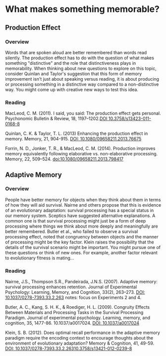 # What makes something memorable?

## Production Effect

### Overview

Words that are spoken aloud are better remembered than words read silently. The production effect has to do with the question of what makes something "distinctive" and the role that distinctiveness plays in memorability. When thinking about new questions to explore on this topic, consider Quinlan and Taylor's suggestion that this form of memory improvement isn't just about speaking versus reading, it is about producing or processing something in a distinctive way compared to a non-distinctive way. You might come up with creative new ways to test this idea. 

### Reading

MacLeod, C. M. (2011). I said, you said: The production effect gets personal. Psychonomic Bulletin & Review, 18, 1197–1202.[DOI 10.3758/s13423-011-0168-8](https://uwaterloo.ca/memory-attention-cognition-lab/sites/ca.memory-attention-cognition-lab/files/uploads/files/pbr2011.pdf)

Quinlan, C. K. & Taylor, T. L. (2013) Enhancing the production effect in memory. Memory, 21, 904-915. [DOI: 10.1080/09658211.2013.76675](https://www.researchgate.net/publication/235404770_Enhancing_the_production_effect_in_memory)

Forrin, N. D., Jonker, T. R., & MacLeod, C. M. (2014). Production improves memory equivalently following elaborative vs. non-elaborative processing. Memory, 22, 509–524. [doi:10.1080/09658211.2013.798417](https://uwaterloo.ca/memory-attention-cognition-lab/sites/ca.memory-attention-cognition-lab/files/uploads/files/forrin2014.pdf)

## Adaptive Memory

### Overview

People have better memory for objects when they think about them in terms of how they will aid survival. Nairne and others propose that this is evidence of an evolutionary adaptation: survival processing has a special status in our memory system. Sceptics have suggested alternative explanations. A common one is that survival processing might just be a form of deep processing where things we think about more deeply and meaningfully are better remembered. Butler et al., who failed to observe a survival processing effect, noted that congruency between objects and the manner of processing might be the key factor. Klein raises the possibility that the details of the survival scenario might be important. You might pursue one of these questions or think of new ones. For example, another factor relevant to evolutionary fitness is mating...

### Reading

Nairne, J.S., Thompson S.R., Pandeirada, J.N.S. (2007). Adaptive memory: survival processing enhances retention. Journal of Experimental Psychology: Learning, Memory, and Cognition, 33(2), 263–273. [DOI: 10.1037/0278-7393.33.2.263](http://evo.psych.purdue.edu/downloads/2007_Nairne_etal_Survival_Processing_Enhances_Retention.pdf)
notes: focus on Experiments 2 and 4.

Butler, A. C., Kang, S. H. K., & Roediger, H. L. (2009). Congruity Effects Between Materials and Processing Tasks in the Survival Processing Paradigm. Journal of experimental psychology. Learning, memory, and cognition, 35, 1477-86. 10.1037/a0017024. [DOI: 10.1037/a0017024](https://www.researchgate.net/profile/Sean_Kang/publication/38036409_Congruity_Effects_Between_Materials_and_Processing_Tasks_in_the_Survival_Processing_Paradigm/links/09e414fb03df9470aa000000.pdf)

Klein, S. B. (2012). Does optimal recall performance in the adaptive memory paradigm require the encoding context to encourage thoughts about the environment of evolutionary adaptation? Memory & Cognition, 41, 49-59. [DOI: 10.1037/0278-7393.33.2.26310.3758/s13421-012-0239-8](https://link.springer.com/article/10.3758%2Fs13421-012-0239-8)
